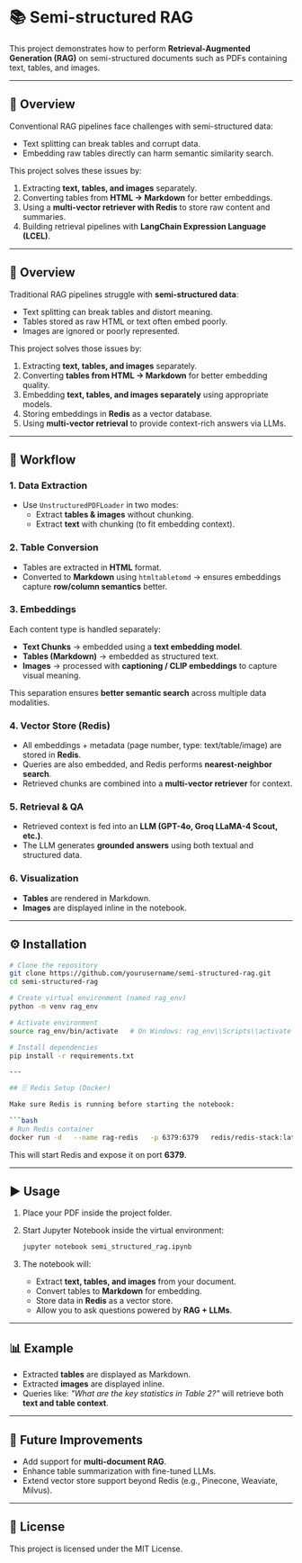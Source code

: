 # 📚 Semi-structured RAG

This project demonstrates how to perform **Retrieval-Augmented Generation (RAG)** on semi-structured documents such as PDFs containing text, tables, and images.

---

## 🚀 Overview

Conventional RAG pipelines face challenges with semi-structured data:

- Text splitting can break tables and corrupt data.
- Embedding raw tables directly can harm semantic similarity search.

This project solves these issues by:

1. Extracting **text, tables, and images** separately.
2. Converting tables from **HTML → Markdown** for better embeddings.
3. Using a **multi-vector retriever with Redis** to store raw content and summaries.
4. Building retrieval pipelines with **LangChain Expression Language (LCEL)**.

---

## 🚀 Overview

Traditional RAG pipelines struggle with **semi-structured data**:

- Text splitting can break tables and distort meaning.
- Tables stored as raw HTML or text often embed poorly.
- Images are ignored or poorly represented.

This project solves those issues by:

1. Extracting **text, tables, and images** separately.
2. Converting **tables from HTML → Markdown** for better embedding quality.
3. Embedding **text, tables, and images separately** using appropriate models.
4. Storing embeddings in **Redis** as a vector database.
5. Using **multi-vector retrieval** to provide context-rich answers via LLMs.

---

## 📂 Workflow

### 1. Data Extraction

- Use `UnstructuredPDFLoader` in two modes:
  - Extract **tables & images** without chunking.
  - Extract **text** with chunking (to fit embedding context).

### 2. Table Conversion

- Tables are extracted in **HTML** format.
- Converted to **Markdown** using `htmltabletomd` → ensures embeddings capture **row/column semantics** better.

### 3. Embeddings

Each content type is handled separately:

- **Text Chunks** → embedded using a **text embedding model**.
- **Tables (Markdown)** → embedded as structured text.
- **Images** → processed with **captioning / CLIP embeddings** to capture visual meaning.

This separation ensures **better semantic search** across multiple data modalities.

### 4. Vector Store (Redis)

- All embeddings + metadata (page number, type: text/table/image) are stored in **Redis**.
- Queries are also embedded, and Redis performs **nearest-neighbor search**.
- Retrieved chunks are combined into a **multi-vector retriever** for context.

### 5. Retrieval & QA

- Retrieved context is fed into an **LLM (GPT-4o, Groq LLaMA-4 Scout, etc.)**.
- The LLM generates **grounded answers** using both textual and structured data.

### 6. Visualization

- **Tables** are rendered in Markdown.
- **Images** are displayed inline in the notebook.

---

## ⚙️ Installation

````bash
# Clone the repository
git clone https://github.com/yourusername/semi-structured-rag.git
cd semi-structured-rag

# Create virtual environment (named rag_env)
python -m venv rag_env

# Activate environment
source rag_env/bin/activate   # On Windows: rag_env\\Scripts\\activate

# Install dependencies
pip install -r requirements.txt

---

## 🗄️ Redis Setup (Docker)

Make sure Redis is running before starting the notebook:

```bash
# Run Redis container
docker run -d   --name rag-redis   -p 6379:6379   redis/redis-stack:latest
````

This will start Redis and expose it on port **6379**.

---

## ▶️ Usage

1. Place your PDF inside the project folder.
2. Start Jupyter Notebook inside the virtual environment:

   ```bash
   jupyter notebook semi_structured_rag.ipynb
   ```

3. The notebook will:
   - Extract **text, tables, and images** from your document.
   - Convert tables to **Markdown** for embedding.
   - Store data in **Redis** as a vector store.
   - Allow you to ask questions powered by **RAG + LLMs**.

---

## 📊 Example

- Extracted **tables** are displayed as Markdown.
- Extracted **images** are displayed inline.
- Queries like: _"What are the key statistics in Table 2?"_ will retrieve both **text and table context**.

---

## 📌 Future Improvements

- Add support for **multi-document RAG**.
- Enhance table summarization with fine-tuned LLMs.
- Extend vector store support beyond Redis (e.g., Pinecone, Weaviate, Milvus).

---

## 📝 License

This project is licensed under the MIT License.
